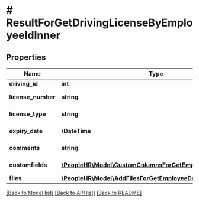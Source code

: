# # ResultForGetDrivingLicenseByEmployeeIdInner

## Properties

Name | Type | Description | Notes
------------ | ------------- | ------------- | -------------
**driving_id** | **int** | DrivingId value | [optional]
**license_number** | **string** | LicenseNumber value | [optional]
**license_type** | **string** | LicenseType value | [optional]
**expiry_date** | **\DateTime** | ExpiryDate value | [optional]
**comments** | **string** | Comments value | [optional]
**customfields** | [**\PeopleHR\Model\CustomColumnsForGetEmployeeDrivingInner[]**](CustomColumnsForGetEmployeeDrivingInner.md) | Custom fields array | [optional]
**files** | [**\PeopleHR\Model\AddFilesForGetEmployeeDrivingInner[]**](AddFilesForGetEmployeeDrivingInner.md) | Files array | [optional]

[[Back to Model list]](../../README.md#models) [[Back to API list]](../../README.md#endpoints) [[Back to README]](../../README.md)
